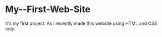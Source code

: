 # My--First-Web-Site
it's my first project. As i recently made this website using HTML and CSS only. 
